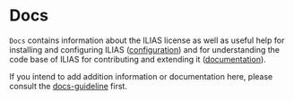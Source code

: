 # Docs

`Docs` contains information about the ILIAS license as well as useful help for
installing and configuring ILIAS ([configuration](configuration)) and for
understanding the code base of ILIAS for contributing and extending it
([documentation](documentation)).

If you intend to add addition information or documentation here, please consult
the [docs-guideline](documentation/docs-guidelines.md) first.
